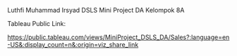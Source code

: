 Luthfi Muhammad Irsyad
DSLS Mini Project DA
Kelompok 8A

Tableau Public Link:

https://public.tableau.com/views/MiniProject_DSLS_DA/Sales?:language=en-US&:display_count=n&:origin=viz_share_link
